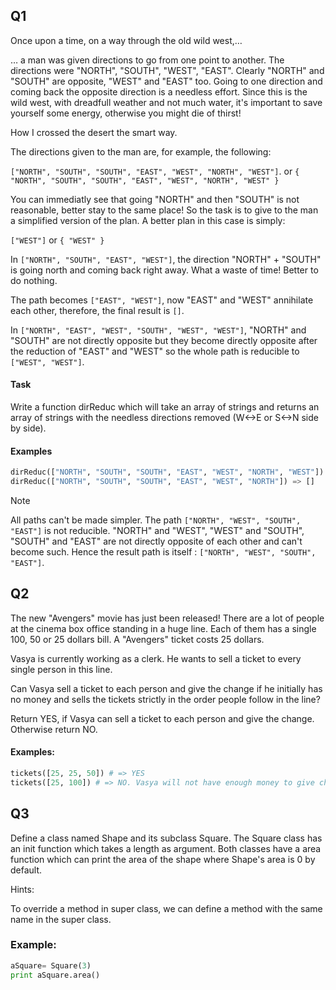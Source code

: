 ## Q1

Once upon a time, on a way through the old wild west,…

… a man was given directions to go from one point to another. The directions were "NORTH", "SOUTH", "WEST", "EAST". 
Clearly "NORTH" and "SOUTH" are opposite, "WEST" and "EAST" too. Going to one direction and coming back the opposite 
direction is a needless effort. Since this is the wild west, with dreadfull weather and not much water, it's important 
to save yourself some energy, otherwise you might die of thirst!

How I crossed the desert the smart way.

The directions given to the man are, for example, the following:

`["NORTH", "SOUTH", "SOUTH", "EAST", "WEST", "NORTH", "WEST"]`.
or
`{ "NORTH", "SOUTH", "SOUTH", "EAST", "WEST", "NORTH", "WEST" }`

You can immediatly see that going "NORTH" and then "SOUTH" is not reasonable, better stay to the same place! So the task is to 
give to the man a simplified version of the plan. A better plan in this case is simply:

`["WEST"]`
or
`{ "WEST" }`


In `["NORTH", "SOUTH", "EAST", "WEST"]`, the direction "NORTH" + "SOUTH" is going north and coming back right away. What a waste of 
time! Better to do nothing.

The path becomes `["EAST", "WEST"]`, now "EAST" and "WEST" annihilate each other, therefore, the final result is `[]`.

In `["NORTH", "EAST", "WEST", "SOUTH", "WEST", "WEST"]`, "NORTH" and "SOUTH" are not directly opposite but they become directly 
opposite after the reduction of "EAST" and "WEST" so the whole path is reducible to `["WEST", "WEST"]`.

#### Task

Write a function dirReduc which will take an array of strings and returns an array of strings with the needless directions 
removed (W<->E or S<->N side by side).

#### Examples

```python
dirReduc(["NORTH", "SOUTH", "SOUTH", "EAST", "WEST", "NORTH", "WEST"]) => ["WEST"]
dirReduc(["NORTH", "SOUTH", "SOUTH", "EAST", "WEST", "NORTH"]) => []
```
Note

All paths can't be made simpler. The path `["NORTH", "WEST", "SOUTH", "EAST"]` is not reducible. 
"NORTH" and "WEST", "WEST" and "SOUTH", "SOUTH" and "EAST" are not directly opposite of each other and can't become such. 
Hence the result path is itself : `["NORTH", "WEST", "SOUTH", "EAST"]`.

## Q2
The new "Avengers" movie has just been released! There are a lot of people at the cinema box office 
standing in a huge line. Each of them has a single 100, 50 or 25 dollars bill. A "Avengers" ticket 
costs 25 dollars.

Vasya is currently working as a clerk. He wants to sell a ticket to every single person in this line.

Can Vasya sell a ticket to each person and give the change if he initially has no money and sells the 
tickets strictly in the order people follow in the line?

Return YES, if Vasya can sell a ticket to each person and give the change. Otherwise return NO.

#### Examples:

```python
tickets([25, 25, 50]) # => YES 
tickets([25, 100]) # => NO. Vasya will not have enough money to give change to 100 dollars
```

## Q3

Define a class named Shape and its subclass Square. The Square class has an init function which takes a 
length as argument. Both classes have a area function which can print the area of the shape where Shape's 
area is 0 by default.

Hints:

To override a method in super class, we can define a method with the same name in the super class.


### Example:
```python
aSquare= Square(3)
print aSquare.area()
```
